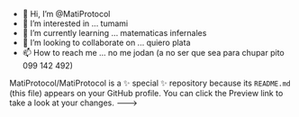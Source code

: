 - 👋 Hi, I’m @MatiProtocol
- 👀 I’m interested in ... tumami
- 🌱 I’m currently learning ... matematicas infernales
- 💞️ I’m looking to collaborate on ... quiero plata
- 📫 How to reach me ... no me jodan (a no ser que sea para chupar pito 099 142 492)


MatiProtocol/MatiProtocol is a ✨ special ✨ repository because its `README.md` (this file) appears on your GitHub profile.
You can click the Preview link to take a look at your changes.
--->
